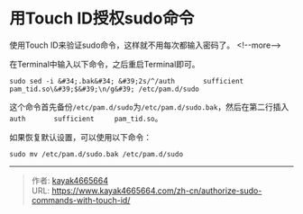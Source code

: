 # 用Touch ID授权sudo命令

使用Touch ID来验证sudo命令，这样就不用每次都输入密码了。
&lt;!--more--&gt;

在Terminal中输入以下命令，之后重启Terminal即可。
``` shell
sudo sed -i &#34;.bak&#34; &#39;2s/^/auth       sufficient     pam_tid.so\&#39;$&#39;\n/g&#39; /etc/pam.d/sudo
```

这个命令首先备份`/etc/pam.d/sudo`为`/etc/pam.d/sudo.bak`，然后在第二行插入`auth       sufficient     pam_tid.so`。

如果恢复默认设置，可以使用以下命令：
``` shell
sudo mv /etc/pam.d/sudo.bak /etc/pam.d/sudo
```

---

> 作者: [kayak4665664](https://github.com/kayak4665664)  
> URL: https://www.kayak4665664.com/zh-cn/authorize-sudo-commands-with-touch-id/  

